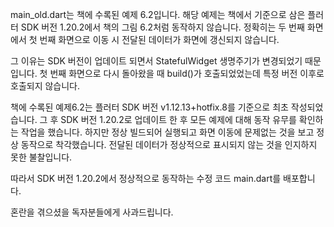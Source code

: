 main_old.dart는 책에 수록된 예제 6.2입니다.
해당 예제는 책에서 기준으로 삼은 플러터 SDK 버전 1.20.2에서 책의 그림 6.2처럼 동작하지 않습니다.
정확히는 두 번째 화면에서 첫 번째 화면으로 이동 시 전달된 데이터가 화면에 갱신되지 않습니다.

그 이유는 SDK 버전이 업데이트 되면서 StatefulWidget 생명주기가 변경되었기 때문입니다.
첫 번째 화면으로 다시 돌아왔을 때 build()가 호출되었었는데 특정 버전 이후로 호출되지 않습니다.

책에 수록된 예제6.2는 플러터 SDK 버전 v1.12.13+hotfix.8를 기준으로 최초 작성되었습니다.
그 후 SDK 버전 1.20.2로 업데이트 한 후 모든 예제에 대해 동작 유무를 확인하는 작업을 했습니다.
하지만 정상 빌드되어 실행되고 화면 이동에 문제없는 것을 보고 정상 동작으로 착각했습니다.
전달된 데이터가 정상적으로 표시되지 않는 것을 인지하지 못한 불찰입니다.

따라서 SDK 버전 1.20.2에서 정상적으로 동작하는 수정 코드 main.dart를 배포합니다.

혼란을 겪으셨을 독자분들에게 사과드립니다.